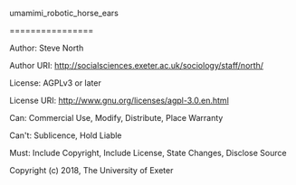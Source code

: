 umamimi_robotic_horse_ears

================

Author:  Steve North

Author URI:  http://socialsciences.exeter.ac.uk/sociology/staff/north/

License: AGPLv3 or later

License URI: http://www.gnu.org/licenses/agpl-3.0.en.html

Can: Commercial Use, Modify, Distribute, Place Warranty

Can't: Sublicence, Hold Liable

Must: Include Copyright, Include License, State Changes, Disclose Source

Copyright (c) 2018, The University of Exeter